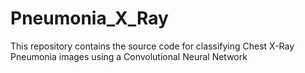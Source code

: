 # Pneumonia_X_Ray
 This repository contains the source code for classifying Chest X-Ray Pneumonia images using a Convolutional Neural Network
